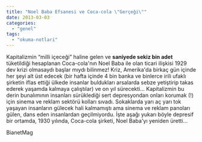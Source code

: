 ```yaml
---
title: "Noel Baba Efsanesi ve Coca-cola \"Gerçeği\""
date: 2013-03-03
categories: 
  - "genel"
tags: 
  - "okuma-notlari"
---
```


Kapitalizmin “milli içeceği” haline gelen ve **saniyede sekiz bin adet** tüketildiği hesaplanan Coca-cola'nın Noel Baba ile olan ticari ilişkisi 1929 dev krizi olmasaydı başlar mıydı bilinmez! Kriz, Amerika'da birkaç gün içinde her şeyi alt üst edecek (bir hafta içinde 4 bin banka ve binlerce irili ufaklı şirketin iflas ettiği ülkede insanlar buldukları arsalarda sebze yetiştirip takas ederek yaşamda kalmaya çalıştılar) ve on yıl sürecekti… Kapitalizmin bu derin bunalımının insanları sürüklediği sert depresyondan onları korumak (!) için sinema ve reklam sektörü kolları sıvadı. Sokaklarda yarı aç yarı tok yaşayan insanların gülecek hali kalmamıştı ama sinema ve reklam panoları gülen, dans eden insanlardan geçilmiyordu. İşte aşağı yukarı böyle depresif bir ortamda, 1930 yılında, Coca-cola şirketi, Noel Baba'yı yeniden üretti…

  

BianetMag
